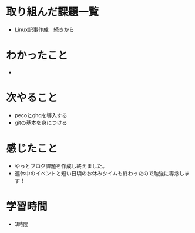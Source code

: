 # 取り組んだ課題一覧
- Linux記事作成　続きから

# わかったこと
- 

# 次やること
- pecoとghqを導入する
- gitの基本を身につける


# 感じたこと
- やっとブログ課題を作成し終えました。
- 連休中のイベントと短い日頃のお休みタイムも終わったので勉強に専念します！

# 学習時間
- 3時間
